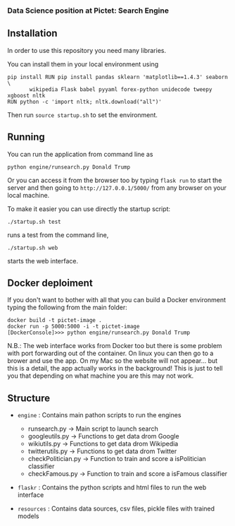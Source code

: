 ### Data Science position at Pictet: Search Engine

## Installation 

In order to use this repository you need many libraries.

You can install them in your local environment using

```
pip install RUN pip install pandas sklearn 'matplotlib==1.4.3' seaborn \
       wikipedia Flask babel pyyaml forex-python unidecode tweepy xgboost nltk
RUN python -c 'import nltk; nltk.download("all")'
```

Then run ```source startup.sh``` to set the environment.

## Running

You can run the application from command line as

```python engine/runsearch.py Donald Trump```

Or you can access it from the browser too by typing `flask run` to start the server 
and then going to `http://127.0.0.1/5000/` from any browser on your local machine.

To make it easier you can use directly the startup script:

```./startup.sh test```

runs a test from the command line,

```./startup.sh web```

starts the web interface.

## Docker deploiment

If you don't want to bother with all that you can build a Docker environment typing the following from the main folder:

```
docker build -t pictet-image .
docker run -p 5000:5000 -i -t pictet-image
[DockerConsole]>>> python engine/runsearch.py Donald Trump
```

N.B.: The web interface works from Docker too but there is some problem with port forwarding out of the container. 
On linux you can then go to a brower and use the app. On my Mac so the website will not appear... but this is a detail, 
the app actually works in the background! This is just to tell you that depending on what machine you are this may not work.

## Structure

- ```engine``` : Contains main pathon scripts to run the engines
    * runsearch.py -> Main script to launch search
    * googleutils.py -> Functions to get data drom Google
    * wikiutils.py -> Functions to get data drom Wikipedia
    * twitterutils.py -> Functions to get data drom Twitter
    * checkPolitician.py -> Function to train and score a isPolitician classifier
    * checkFamous.py -> Function to train and score a isFamous classifier

- ```flaskr``` : Contains the python scripts and html files to run the web interface

- ```resources``` : Contains data sources, csv files, pickle files with trained models


 
